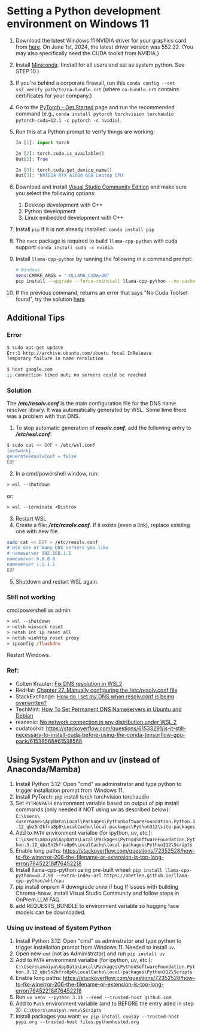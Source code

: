 # Setting a Python development environment on Windows 11

1. Download the latest Windows 11 NVIDIA driver for your graphics card from [here](https://www.nvidia.com/Download/index.aspx). On June 1st, 2024, the latest driver version was 552.22. (You may also specifically need the CUDA toolkit from NVIDIA.)
2. Install [Miniconda](https://docs.anaconda.com/free/miniconda/). (Install for all users and set as system python. See STEP 10.)
3. If you're behind a corporate firewall, run this `conda config --set ssl_verify path/to/ca-bundle.crt` (where `ca-bundle.crt` contains certificates for your company.)
4. Go to the [PyTorch - Get Started](https://pytorch.org/get-started/locally/) page and run the recommended command (e.g., `conda install pytorch torchvision torchaudio pytorch-cuda=12.1 -c pytorch -c nvidia`).
5. Run this at a Python prompt to verify things are working:
   ```python
   In [1]: import torch

   In [2]: torch.cuda.is_available()
   Out[2]: True

   In [3]: torch.cuda.get_device_name()
   Out[3]: 'NVIDIA RTX A1000 6GB Laptop GPU'
   ```
6. Download and install [Visual Studio Community Edition](https://visualstudio.microsoft.com/vs/community/) and make sure you select the following options:
    1. Desktop development with C++
	2. Python development
	3. Linux embedded development with C++

7. Install `pip` if it is not already installed: `conda install pip`
8. The `nvcc` package is required to build `llama-cpp-python` with cuda support: `conda install cuda -c nvidia`
9. Install `llama-cpp-python` by running the following in a command prompt:
    ```sh
	# Windows
	$env:CMAKE_ARGS = "-DLLAMA_CUDA=ON"
	pip install --upgrade --force-reinstall llama-cpp-python --no-cache-dir
	```
10. If the previous command, returns an error that says "No Cuda Toolset found", try the solution [here](https://github.com/NVlabs/tiny-cuda-nn/issues/164#issuecomment-1280749170)


## Additional Tips

### Error

```sh
$ sudo apt-get update
Err:1 http://archive.ubuntu.com/ubuntu focal InRelease
Temporary failure in name rerolution

$ host google.com
;; connection timed out; no servers could be reached
```

### Solution
The ***/etc/resolv.conf*** is the main configuration file for the DNS name resolver library. It was automatically generated by WSL. Some time there was a problem with that DNS.

1. To stop automatic generation of ***resolv.conf***, add the following entry to ***/etc/wsl.conf***:

```sh
$ sudo cat << EOF > /etc/wsl.conf
[network]
generateResolvConf = false
EOF
```

2. In a cmd/powershell window, run:
```ps
> wsl --shutdown
```
or:
```ps
> wsl --terminate <Distro>
```

3. Restart WSL
4. Create a file: ***/etc/resolv.conf***. If it exists (even a link), replace existing one with new file.

```sh
sudo cat << EOF > /etc/resolv.conf
# Use one or many DNS servers you like
# nameserver 192.168.1.1
nameserver 8.8.8.8
nameserver 1.1.1.1
EOF
```

5. Shutdown and restart WSL again.

### Still not working
cmd/powershell as admin:

```ps
> wsl --shutdown
> netsh winsock reset
> netsh int ip reset all
> netsh winhttp reset proxy
> ipconfig /flushdns
```

Restart Windows.

### Ref:
- Colten Krauter: [Fix DNS resolution in WSL2](https://gist.github.com/coltenkrauter/608cfe02319ce60facd76373249b8ca6)
- RedHat: [Chapter 27. Manually configuring the /etc/resolv.conf file](https://access.redhat.com/documentation/en-us/red_hat_enterprise_linux/8/html/configuring_and_managing_networking/manually-configuring-the-etc-resolv-conf-file_configuring-and-managing-networking)
- StackExchange: [How do I set my DNS when resolv.conf is being overwritten?](https://unix.stackexchange.com/questions/128220/how-do-i-set-my-dns-when-resolv-conf-is-being-overwritten)
- TechMint: [How To Set Permanent DNS Nameservers in Ubuntu and Debian](https://www.tecmint.com/set-permanent-dns-nameservers-in-ubuntu-debian/)
- rescenic: [No network connection in any distribution under WSL 2](https://github.com/microsoft/WSL/issues/5336#issuecomment-653881695)
- cudatoolkit: https://stackoverflow.com/questions/61533291/is-it-still-necessary-to-install-cuda-before-using-the-conda-tensorflow-gpu-pack/61538568#61538568


## Using System Python and uv (instead of Anaconda/Mamba)
1. Install Python 3.12:  Open "cmd" as adminstrator and type python to trigger installation prompt from Windows 11.
2. Install PyTorch: pip install torch torchvision torchaudio
3. Set `PYTHONPATH` environment variable based on output of pip install commands (only needed if NOT using uv as described below): `C:\Users\<username>\AppData\Local\Packages\PythonSoftwareFoundation.Python.3.12_qbz5n2kfra8p0\LocalCache\local-packages\Python312\site-packages`
4. Add to `PATH` environment varialbe (for ipython, uv, etc.):  `C:\Users\amaiya\AppData\Local\Packages\PythonSoftwareFoundation.Python.3.12_qbz5n2kfra8p0\LocalCache\local-packages\Python312\Scripts`
4. Enable long paths:  https://stackoverflow.com/questions/72352528/how-to-fix-winerror-206-the-filename-or-extension-is-too-long-error/76452218#76452218
5. Install llama-cpp-python using pre-built wheel: `pip install llama-cpp-python==0.2.90 --extra-index-url https://abetlen.github.io/llama-cpp-python/whl/cpu`
5. pip install onprem # downgrade onnx if bug
   If issues with building Chroma-hnsw, install Visual Studio Community and follow steps in OnPrem.LLM FAQ.
6. add REQUESTS_BUNDLE to environment variable so hugging face models can be downloaded.

### Using uv instead of System Python
1. Install Python 3.12:  Open "cmd" as adminstrator and type python to trigger installation prompt from Windows 11. Needed to install `uv`.
2. Open new `cmd` (not as Administrator) and run `pip install uv`
3. Add to `PATH` environment varialbe (for ipython, uv, etc.):  `C:\Users\amaiya\AppData\Local\Packages\PythonSoftwareFoundation.Python.3.12_qbz5n2kfra8p0\LocalCache\local-packages\Python312\Scripts`
4. Enable long paths:  https://stackoverflow.com/questions/72352528/how-to-fix-winerror-206-the-filename-or-extension-is-too-long-error/76452218#76452218
5. Run `uv venv --python 3.11 --seed --trusted-host github.com`
6. Add to `Path` environment variable (and to BEFORE the entry aded in step 3): `C:\Users\amaiya\.venv\Scripts`
7. Install packages you want: `uv pip install cowsay --trusted-host pypi.org --trusted-host files.pythonhosted.org`

